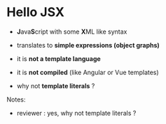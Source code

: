 <!-- .slide: class="center" -->

# Hello JSX

- **J**ava**S**cript with some **X**ML like syntax

- translates to **simple expressions (object graphs)**

- it is **not a template language**

- it is **not compiled** (like Angular or Vue templates)

- why not **template literals** ?

Notes:

- reviewer : yes, why not template literals ?
